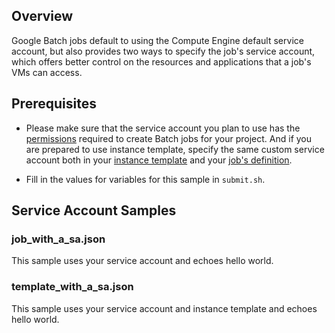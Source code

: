 ## Overview

Google Batch jobs default to using the Compute Engine default service account,
but also provides two ways to specify the job's service account,
which offers better control on the resources and applications that a job's VMs can access.

## Prerequisites

* Please make sure that the service account you plan to use has the [permissions](https://cloud.google.com/batch/docs/get-started#project-prerequisites)
required to create Batch jobs for your project. And if you are prepared to use
instance template, specify the same custom service account both in your [instance template](https://cloud.google.com/compute/docs/instance-templates/create-instance-templates#gcloud) 
and your [job's definition](https://cloud.google.com/batch/docs/create-run-job-custom-service-account#api).

* Fill in the values for variables for this sample in `submit.sh`.


## Service Account Samples
### job_with_a_sa.json

This sample uses your service account and echoes hello world.

### template_with_a_sa.json

This sample uses your service account and instance template and echoes hello
world.
